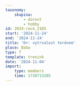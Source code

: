```yaml
---
taxonomy:
    skupina:
        - dorost
        - hobby
id: 2024-race_2165
start: '2024-11-24'
end: '2024-11-24'
title: 'D+: vytrvalost terénem'
place: Baba
type: T
template: trenink
date: '2024-11-04'
import:
    type: members
    time: 1730713205
---
```


